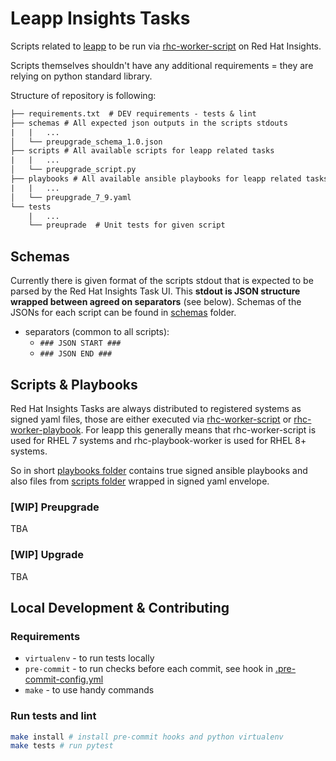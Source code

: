 # Leapp Insights Tasks

Scripts related to [leapp](https://github.com/oamg/leapp) to be run via [rhc-worker-script](https://github.com/oamg/rhc-worker-script) on Red Hat Insights.

Scripts themselves shouldn't have any additional requirements = they are relying on python standard library.

Structure of repository is following:

```txt
├── requirements.txt  # DEV requirements - tests & lint
├── schemas # All expected json outputs in the scripts stdouts
|   |   ...
│   └── preupgrade_schema_1.0.json
├── scripts # All available scripts for leapp related tasks
|   |   ...
│   └── preupgrade_script.py
├── playbooks # All available ansible playbooks for leapp related tasks
|   |   ...
│   └── preupgrade_7_9.yaml
└── tests
    |   ...
    └── preuprade  # Unit tests for given script
```

## Schemas

Currently there is given format of the scripts stdout that is expected to be parsed by the Red Hat Insights Task UI. This **stdout is JSON structure wrapped between agreed on separators** (see below). Schemas of the JSONs for each script can be found in [schemas](schemas) folder.

* separators (common to all scripts):
    * `### JSON START ###`
    * `### JSON END ###`

## Scripts & Playbooks

Red Hat Insights Tasks are always distributed to registered systems as signed yaml files, those are either executed via [rhc-worker-script](https://github.com/oamg/rhc-worker-script) or [rhc-worker-playbook](https://github.com/RedHatInsights/rhc-worker-playbook). For leapp this generally means that rhc-worker-script is used for RHEL 7 systems and rhc-playbook-worker is used for RHEL 8+ systems.

So in short [playbooks folder](playbooks) contains true signed ansible playbooks and also files from [scripts folder](scripts) wrapped in signed yaml envelope.


### [WIP] Preupgrade

TBA

### [WIP] Upgrade

TBA

## Local Development & Contributing

### Requirements

* `virtualenv` - to run tests locally
* `pre-commit` - to run checks before each commit, see hook in [.pre-commit-config.yml](./.pre-commit-config.yaml)
* `make` - to use handy commands

### Run tests and lint

```sh
make install # install pre-commit hooks and python virtualenv
make tests # run pytest
```
